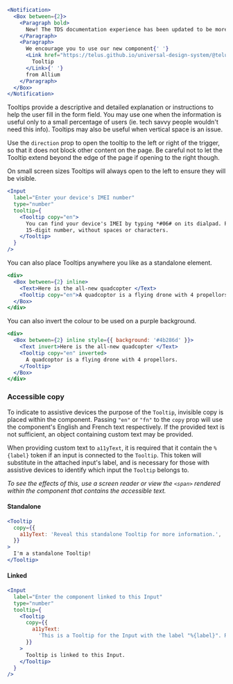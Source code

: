```jsx noeditor
<Notification>
  <Box between={2}>
    <Paragraph bold>
      New! The TDS documentation experience has been updated to be more performant!
    </Paragraph>
    <Paragraph>
      We encourage you to use our new component{' '}
      <Link href="https://telus.github.io/universal-design-system/@telus-uds/ds-allium/components/components/tooltip">
        Tooltip
      </Link>{' '}
      from Allium
    </Paragraph>
  </Box>
</Notification>
```

Tooltips provide a descriptive and detailed explanation or instructions to help the user fill in the form field. You may
use one when the information is useful only to a small percentage of users (ie. tech savvy people wouldn't need this info).
Tooltips may also be useful when vertical space is an issue.

Use the `direction` prop to open the tooltip to the left or right of the trigger, so that it does not block other
content on the page. Be careful not to let the Tooltip extend beyond the edge of the page if opening to the right though.

On small screen sizes Tooltips will always open to the left to ensure they will be visible.

```jsx
<Input
  label="Enter your device's IMEI number"
  type="number"
  tooltip={
    <Tooltip copy="en">
      You can find your device's IMEI by typing *#06# on its dialpad. Please enter the complete
      15-digit number, without spaces or characters.
    </Tooltip>
  }
/>
```

You can also place Tooltips anywhere you like as a standalone element.

```jsx
<div>
  <Box between={2} inline>
    <Text>Here is the all-new quadcopter </Text>
    <Tooltip copy="en">A quadcoptor is a flying drone with 4 propellors.</Tooltip>
  </Box>
</div>
```

You can also invert the colour to be used on a purple background.

```jsx
<div>
  <Box between={2} inline style={{ background: '#4b286d' }}>
    <Text invert>Here is the all-new quadcopter </Text>
    <Tooltip copy="en" inverted>
      A quadcoptor is a flying drone with 4 propellors.
    </Tooltip>
  </Box>
</div>
```

### Accessible copy

To indicate to assistive devices the purpose of the `Tooltip`, invisible copy is placed within the component. Passing `"en"` or `"fn"` to the `copy` prop will use the component's English and French text respectively. If the provided text is not sufficient, an object containing custom text may be provided.

When providing custom text to `a11yText`, it is required that it contain the `%{label}` token if an input is connected to the `Tooltip`. This token will substitute in the attached input's label, and is necessary for those with assistive devices to identify which input the `Tooltip` belongs to.

_To see the effects of this, use a screen reader or view the `<span>` rendered within the component that contains the accessible text._

#### Standalone

```jsx
<Tooltip
  copy={{
    a11yText: 'Reveal this standalone Tooltip for more information.',
  }}
>
  I'm a standalone Tooltip!
</Tooltip>
```

#### Linked

```jsx
<Input
  label="Enter the component linked to this Input"
  type="number"
  tooltip={
    <Tooltip
      copy={{
        a11yText:
          'This is a Tooltip for the Input with the label "%{label}". Reveal to learn more.',
      }}
    >
      Tooltip is linked to this Input.
    </Tooltip>
  }
/>
```
